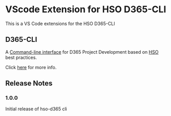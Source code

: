 # VScode Extension for HSO D365-CLI

This is a VS Code extensions for the HSO D365-CLI

## D365-CLI

A [Command-line interface](https://en.wikipedia.org/wiki/Command-line_interface) for D365 Project
Development based on [HSO](https://www.hso.com) best practices. 

Click [here](https://github.com/hso-nn/d365-cli) for more info.

## Release Notes

### 1.0.0

Initial release of hso-d365 cli